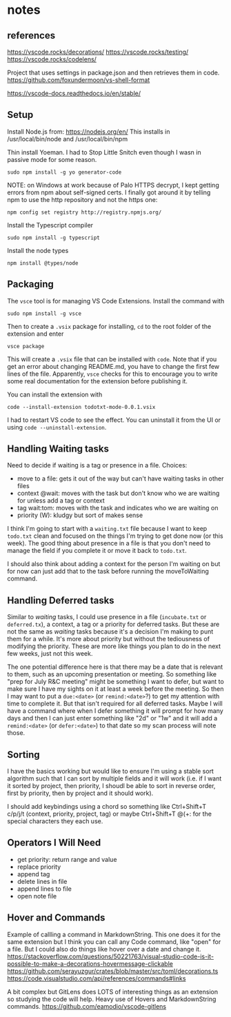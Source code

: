 # notes

## references
https://vscode.rocks/decorations/
https://vscode.rocks/testing/
https://vscode.rocks/codelens/

Project that uses settings in package.json and then retrieves them in code.
https://github.com/foxundermoon/vs-shell-format

https://vscode-docs.readthedocs.io/en/stable/

## Setup
Install Node.js from: https://nodejs.org/en/
This installs in /usr/local/bin/node and /usr/local/bin/npm

Thin install Yoeman. I had to Stop Little Snitch even though I wasn in passive mode for some reason.

    sudo npm install -g yo generator-code

NOTE: on Windows at work because of Palo HTTPS decrypt, I kept getting errors from npm about self-signed certs. I finally got around it by telling npm to use the http repository and not the https one:

    npm config set registry http://registry.npmjs.org/

Install the Typescript compiler

    sudo npm install -g typescript

Install the node types

    npm install @types/node

## Packaging

The `vsce` tool is for managing VS Code Extensions. Install the command with

    sudo npm install -g vsce

Then to create a `.vsix` package for installing, `cd` to the root folder of the extension and enter

    vsce package

This will create a `.vsix` file that can be installed with `code`. Note that if you get an error about changing README.md, you have to change the first few lines of the file. Apparently, `vsce` checks for this to encourage you to write some real documentation for the extension before publishing it.

You can install the extension with

    code --install-extension todotxt-mode-0.0.1.vsix 

I had to restart VS code to see the effect. You can uninstall it from the UI or
using `code --uninstall-extension`.

## Handling Waiting tasks
Need to decide if waiting is a tag or presence in a file. Choices:

- move to a file: gets it out of the way but can't have waiting tasks in other files
- context @wait: moves with the task but don't know who we are waiting for unless add a tag or context
- tag wait:tom: moves with the task and indicates who we are waiting on
- priority (W): kludgy but sort of makes sense

I think I'm going to start with a `waiting.txt` file because I want to keep `todo.txt` clean and focused on the things I'm trying to get done now (or this week). The good thing about presence in a file is that you don't need to manage the field if you complete it or move it back to `todo.txt`.

I should also think about adding a context for the person I'm waiting on but for now can just add that to the task before running the moveToWaiting command.

## Handling Deferred tasks
Similar to *waiting* tasks, I could use presence in a file (`incubate.txt` or `deferred.tx`), a context, a tag or a priority for deferred tasks. But these are not the same as *waiting* tasks because it's a decision I'm making to punt them for a while. It's more about priority but without the tediousness of modifying the priority. These are more like things you plan to do in the next few weeks, just not this week.

The one potential difference here is that there may be a date that is relevant to them, such as an upcoming presentation or meeting. So something like "prep for July R&C meeting" might be something I want to defer, but want to make sure I have my sights on it at least a week before the meeting. So then I may want to put a `due:<date>` (or `remind:<date>`?) to get my attention with time to complete it. But that isn't required for all deferred tasks. Maybe I will have a command where when I defer something it will prompt for how many days and then I can just enter something like "2d" or "1w" and it will add a `remind:<date>` (or `defer:<date>`) to that date so my scan process will note those.

## Sorting
I have the basics working but would like to ensure I'm using a stable sort algorithm such that I can sort by multiple fields and it will work (i.e. if I want it sorted by project, then priority, I shoudl be able to sort in reverse order, first by priority, then by project and it should work).

I should add keybindings using a chord so something like Ctrl+Shift+T c/p/j/t (context, priority, project, tag) or maybe Ctrl+Shift+T @(+: for the special characters they each use.

## Operators I Will Need
- get priority: return range and value
- replace priority
- append tag
- delete lines in file
- append lines to file
- open note file

## Hover and Commands
Example of callling a command in MarkdownString. This one does it for the same extension but I think you can call any Code command, like "open" for a file. But I could also do things like hover over a date and change it.
https://stackoverflow.com/questions/50221763/visual-studio-code-is-it-possible-to-make-a-decorations-hovermessage-clickable
https://github.com/serayuzgur/crates/blob/master/src/toml/decorations.ts
https://code.visualstudio.com/api/references/commands#links

A bit complex but GitLens does LOTS of interesting things as an extension so studying the code will help. Heavy use of Hovers and MarkdownString commands.
https://github.com/eamodio/vscode-gitlens

